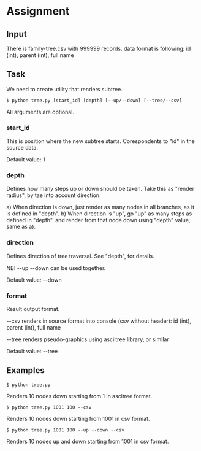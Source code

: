 
# Assignment

## Input

There is family-tree.csv with 999999 records.
data format is following:
id (int), parent (int), full name

## Task

We need to create utility that renders subtree.

`$ python tree.py [start_id] [depth] [--up/--down] [--tree/--csv]`

All arguments are optional.

### start_id
This is position where the new subtree starts.
Corespondents to "id" in the source data.

Default value: 1

### depth
Defines how many steps up or down should be taken.
Take this as "render radius", by tae into account direction.

a) When direction is down, just render as many nodes in all branches,
as it is defined in "depth".
b) When direction is "up", go "up" as many steps as defined in "depth",
and render from that node down using "depth" value, same as a).

### direction
Defines direction of tree traversal. See "depth", for details.

NB! --up --down can be used together. 

Default value: --down

### format
Result output format.

--csv renders in source format into console (csv without header):
id (int), parent (int), full name

--tree renders pseudo-graphics using asciitree library, or similar

Default value: --tree 

## Examples

`$ python tree.py`

Renders 10 nodes down starting from 1 in ascitree format.

`$ python tree.py 1001 100 --csv`

Renders 10 nodes down starting from 1001 in csv format.

`$ python tree.py 1001 100 --up --down --csv`

Renders 10 nodes up and down starting from 1001 in csv format.
 
